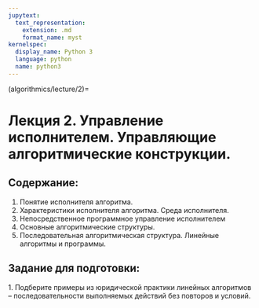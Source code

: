```yaml
---
jupytext:
  text_representation:
    extension: .md
    format_name: myst
kernelspec:
  display_name: Python 3
  language: python
  name: python3
---
```


(algorithmics/lecture/2)=
# Лекция 2. Управление исполнителем. Управляющие алгоритмические конструкции.

## Содержание:
1. Понятие исполнителя алгоритма.
2. Характеристики исполнителя алгоритма. Среда исполнителя.
3. Непосредственное программное управление исполнителем
4. Основные алгоритмические структуры.
5. Последовательная алгоритмическая структура. Линейные алгоритмы и программы.

## Задание для подготовки:
1. Подберите примеры из юридической практики линейных алгоритмов – последовательности выполняемых действий без повторов и условий.

